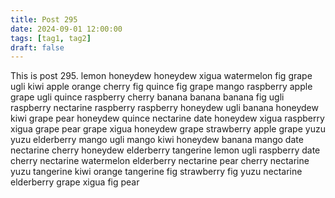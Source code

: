 ```yaml
---
title: Post 295
date: 2024-09-01 12:00:00
tags: [tag1, tag2]
draft: false
---
```

This is post 295.
lemon
honeydew
honeydew
xigua
watermelon
fig
grape
ugli
kiwi
apple
orange
cherry
fig
quince
fig
grape
mango
raspberry
apple
grape
ugli
quince
raspberry
cherry
banana
banana
banana
fig
ugli
raspberry
nectarine
raspberry
raspberry
honeydew
ugli
banana
honeydew
kiwi
grape
pear
honeydew
quince
nectarine
date
honeydew
xigua
raspberry
xigua
grape
pear
grape
xigua
honeydew
grape
strawberry
apple
grape
yuzu
yuzu
elderberry
mango
ugli
mango
kiwi
honeydew
banana
mango
date
nectarine
cherry
honeydew
elderberry
tangerine
lemon
ugli
raspberry
date
cherry
nectarine
watermelon
elderberry
nectarine
pear
cherry
nectarine
yuzu
tangerine
kiwi
orange
tangerine
fig
strawberry
fig
yuzu
nectarine
elderberry
grape
xigua
fig
pear
